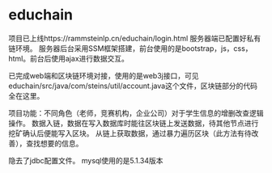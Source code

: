 # educhain
项目已上线https://rammsteinlp.cn/educhain/login.html
服务器端已配置好私有链环境。
服务器后台采用SSM框架搭建，前台使用的是bootstrap，js，css，html。前台后使用ajax进行数据交互。

已完成web端和区块链环境对接，使用的是web3j接口，可见educhain/src/java/com/steins/util/account.java这个文件，区块链部分的代码全在这里。

项目功能：不同角色（老师，竞赛机构，企业公司）对于学生信息的增删改查逻辑操作。
        数据入链，数据在写入数据库时能往区块链上发送数据，待其他节点进行挖矿确认后便能写入区块。
        从链上获取数据，通过暴力遍历区块（此方法有待改善），查找想要的信息。
        
隐去了jdbc配置文件。
mysql使用的是5.1.34版本
